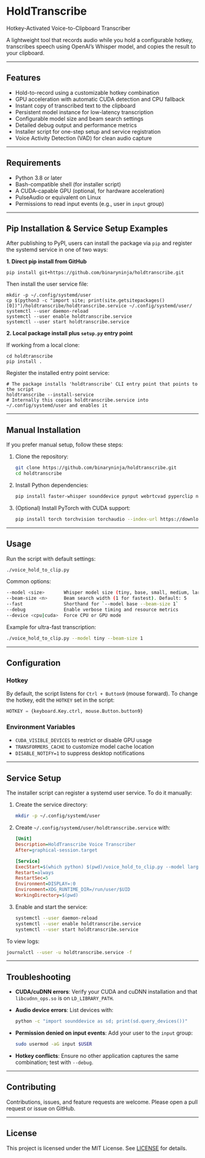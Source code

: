 # HoldTranscribe

Hotkey-Activated Voice-to-Clipboard Transcriber

A lightweight tool that records audio while you hold a configurable hotkey, transcribes speech using OpenAI’s Whisper model, and copies the result to your clipboard.

---

## Features

* Hold-to-record using a customizable hotkey combination
* GPU acceleration with automatic CUDA detection and CPU fallback
* Instant copy of transcribed text to the clipboard
* Persistent model instance for low-latency transcription
* Configurable model size and beam search settings
* Detailed debug output and performance metrics
* Installer script for one-step setup and service registration
* Voice Activity Detection (VAD) for clean audio capture

---

## Requirements

* Python 3.8 or later
* Bash-compatible shell (for installer script)
* A CUDA-capable GPU (optional, for hardware acceleration)
* PulseAudio or equivalent on Linux
* Permissions to read input events (e.g., user in `input` group)

---

## Pip Installation & Service Setup Examples

After publishing to PyPI, users can install the package via `pip` and register the systemd service in one of two ways:

**1. Direct pip install from GitHub**

```
pip install git+https://github.com/binaryninja/holdtranscribe.git
```

Then install the user service file:

```
mkdir -p ~/.config/systemd/user
cp $(python3 -c "import site; print(site.getsitepackages()[0])")/holdtranscribe/holdtranscribe.service ~/.config/systemd/user/
systemctl --user daemon-reload
systemctl --user enable holdtranscribe.service
systemctl --user start holdtranscribe.service
```

**2. Local package install plus `setup.py` entry point**

If working from a local clone:

```
cd holdtranscribe
pip install .
```

Register the installed entry point service:

```
# The package installs 'holdtranscribe' CLI entry point that points to the script
holdtranscribe --install-service
# Internally this copies holdtranscribe.service into ~/.config/systemd/user and enables it
```

---

## Manual Installation

If you prefer manual setup, follow these steps:

1. Clone the repository:

   ```bash
   git clone https://github.com/binaryninja/holdtranscribe.git
   cd holdtranscribe
   ```
2. Install Python dependencies:

   ```bash
   pip install faster-whisper sounddevice pynput webrtcvad pyperclip notify2 numpy psutil
   ```
3. (Optional) Install PyTorch with CUDA support:

   ```bash
   pip install torch torchvision torchaudio --index-url https://download.pytorch.org/whl/cu121
   ```

---

## Usage

Run the script with default settings:

```bash
./voice_hold_to_clip.py
```

Common options:

```bash
--model <size>       Whisper model size (tiny, base, small, medium, large-v3). Default: large-v3
--beam-size <n>      Beam search width (1 for fastest). Default: 5
--fast               Shorthand for `--model base --beam-size 1`
--debug              Enable verbose timing and resource metrics
--device <cpu|cuda>  Force CPU or GPU mode
```

Example for ultra-fast transcription:

```bash
./voice_hold_to_clip.py --model tiny --beam-size 1
```

---

## Configuration

### Hotkey

By default, the script listens for `Ctrl + Button9` (mouse forward). To change the hotkey, edit the `HOTKEY` set in the script:

```python
HOTKEY = {keyboard.Key.ctrl, mouse.Button.button9}
```

### Environment Variables

* `CUDA_VISIBLE_DEVICES` to restrict or disable GPU usage
* `TRANSFORMERS_CACHE` to customize model cache location
* `DISABLE_NOTIFY=1` to suppress desktop notifications

---

## Service Setup

The installer script can register a systemd user service. To do it manually:

1. Create the service directory:

   ```bash
   mkdir -p ~/.config/systemd/user
   ```
2. Create `~/.config/systemd/user/holdtranscribe.service` with:

   ```ini
   [Unit]
   Description=HoldTranscribe Voice Transcriber
   After=graphical-session.target

   [Service]
   ExecStart=$(which python) $(pwd)/voice_hold_to_clip.py --model large-v3 --beam-size 1
   Restart=always
   RestartSec=5
   Environment=DISPLAY=:0
   Environment=XDG_RUNTIME_DIR=/run/user/$UID
   WorkingDirectory=$(pwd)
   ```
3. Enable and start the service:

   ```bash
   systemctl --user daemon-reload
   systemctl --user enable holdtranscribe.service
   systemctl --user start holdtranscribe.service
   ```

To view logs:

```bash
journalctl --user -u holdtranscribe.service -f
```

---

## Troubleshooting

* **CUDA/cuDNN errors**: Verify your CUDA and cuDNN installation and that `libcudnn_ops.so` is on `LD_LIBRARY_PATH`.
* **Audio device errors**: List devices with:

  ```bash
  python -c "import sounddevice as sd; print(sd.query_devices())"
  ```
* **Permission denied on input events**: Add your user to the `input` group:

  ```bash
  sudo usermod -aG input $USER
  ```
* **Hotkey conflicts**: Ensure no other application captures the same combination; test with `--debug`.

---

## Contributing

Contributions, issues, and feature requests are welcome. Please open a pull request or issue on GitHub.

---

## License

This project is licensed under the MIT License. See [LICENSE](LICENSE) for details.
